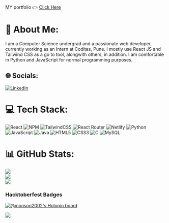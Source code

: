 MY portfolio 👉 [Click Here](https://monson2002-portfolio-2023.netlify.app/)

# 💫 About Me:
I am a Computer Science undergrad and a passionate web developer, currently working as an Intern at Coditas, Pune. I mostly use React JS and Tailwind CSS as a go to tool, alongwith others, in addition. I am comfortable in Python and JavaScript for normal programming purposes.


## 🌐 Socials:
[![LinkedIn](https://img.shields.io/badge/LinkedIn-%230077B5.svg?logo=linkedin&logoColor=white)](https://linkedin.com/in/monson-verghese-a26061231) 

# 💻 Tech Stack:
![React](https://img.shields.io/badge/react-%2320232a.svg?style=for-the-badge&logo=react&logoColor=%2361DAFB) ![NPM](https://img.shields.io/badge/NPM-%23000000.svg?style=for-the-badge&logo=npm&logoColor=white) ![TailwindCSS](https://img.shields.io/badge/tailwindcss-%2338B2AC.svg?style=for-the-badge&logo=tailwind-css&logoColor=white) ![React Router](https://img.shields.io/badge/React_Router-CA4245?style=for-the-badge&logo=react-router&logoColor=white) ![Netlify](https://img.shields.io/badge/netlify-%23000000.svg?style=for-the-badge&logo=netlify&logoColor=#00C7B7) ![Python](https://img.shields.io/badge/python-3670A0?style=for-the-badge&logo=python&logoColor=ffdd54) ![JavaScript](https://img.shields.io/badge/javascript-%23323330.svg?style=for-the-badge&logo=javascript&logoColor=%23F7DF1E) ![Java](https://img.shields.io/badge/java-%23ED8B00.svg?style=for-the-badge&logo=java&logoColor=white) ![HTML5](https://img.shields.io/badge/html5-%23E34F26.svg?style=for-the-badge&logo=html5&logoColor=white) ![CSS3](https://img.shields.io/badge/css3-%231572B6.svg?style=for-the-badge&logo=css3&logoColor=white) ![C](https://img.shields.io/badge/c-%2300599C.svg?style=for-the-badge&logo=c&logoColor=white) ![MySQL](https://img.shields.io/badge/mysql-%2300f.svg?style=for-the-badge&logo=mysql&logoColor=white)
# 📊 GitHub Stats:
![](https://github-readme-stats.vercel.app/api?username=monson2002&theme=dark&hide_border=false&include_all_commits=true)<br/>
![](https://github-readme-streak-stats.herokuapp.com/?user=monson2002&theme=dark&hide_border=false)<br/>
![](https://github-readme-stats.vercel.app/api/top-langs/?username=monson2002&theme=dark&hide_border=false&include_all_commits=true&count_private=true&layout=compact)
### Hacktoberfest Badges
[![@monson2002's Holopin board](https://holopin.me/monson2002)](https://holopin.io/@monson2002)


![](https://visitcount.itsvg.in/api?id=monson2002&icon=7&color=3)

<!-- Proudly created with GPRM ( https://gprm.itsvg.in ) -->
<!---
Monson2002/Monson2002 is a ✨ special ✨ repository because its `README.md` (this file) appears on your GitHub profile.
You can click the Preview link to take a look at your changes.
--->
